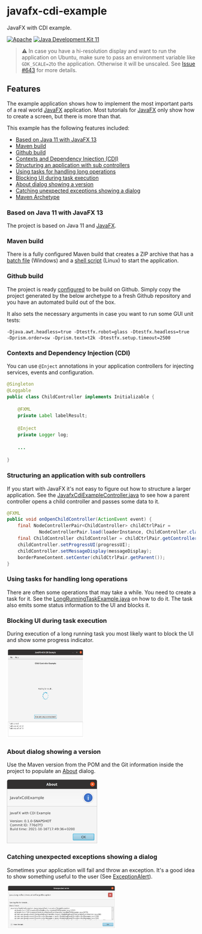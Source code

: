 # javafx-cdi-example
JavaFX with CDI example.

[![Apache](https://img.shields.io/badge/License-Apache%202.0-blue.svg)](https://opensource.org/licenses/Apache-2.0)
[![Java Development Kit 11](https://img.shields.io/badge/JDK-11-green.svg)](https://openjdk.java.net/projects/jdk/11/)

> :warning: In case you have a hi-resolution display and want to run the application on Ubuntu, make sure to pass an environment variable like `GDK_SCALE=2`to the application. Otherwise it will be unscaled. See [Issue #643](https://github.com/javafxports/openjdk-jfx/issues/643) for more details.

## Features
The example application shows how to implement the most important parts of a real world [JavaFX](https://openjfx.io/) application.
Most tutorials for [JavaFX](https://openjfx.io/) only show how to create a screen, but there is more than that.

This example has the following features included:

* [Based on Java 11 with JavaFX 13](#based-on-java-11-with-javafx-13)
* [Maven build](#maven-build)
* [Github build](#github-build)
* [Contexts and Dependency Injection (CDI)](#contexts-and-dependency-injection-cdi)
* [Structuring an application with sub controllers](#structuring-an-application-with-sub-controllers)
* [Using tasks for handling long operations](#using-tasks-for-handling-long-operations)
* [Blocking UI during task execution](#blocking-ui-during-task-execution)
* [About dialog showing a version](#about-dialog-showing-a-version)
* [Catching unexpected exceptions showing a dialog](#catching-unexpected-exceptions-showing-a-dialog)
* [Maven Archetype](https://github.com/fuinorg/javafx-cdi-archetype)

### Based on Java 11 with JavaFX 13
The project is based on Java 11 and [JavaFX](https://openjfx.io/).

### Maven build
There is a fully configured Maven build that creates a ZIP archive that has a [batch file](example/src/main/app/javafx-cdi-example.bat) (Windows) and a [shell script](example/src/main/app/javafx-cdi-example.sh) (Linux) to start the application.

### Github build
The project is ready [configured](.github/workflows/maven.yml) to be build on Github.
Simply copy the project generated by the below archetype to a fresh Github repository and you have an automated build out of the box.

It also sets the necessary arguments in case you want to run some GUI unit tests:

```
-Djava.awt.headless=true -Dtestfx.robot=glass -Dtestfx.headless=true 
-Dprism.order=sw -Dprism.text=t2k -Dtestfx.setup.timeout=2500
```

### Contexts and Dependency Injection (CDI)
You can use `@Inject` annotations in your application controllers for injecting services, events and configuration.

```java
@Singleton
@Loggable
public class ChildController implements Initializable {

    @FXML
    private Label labelResult;
    
    @Inject
    private Logger log;

    ...

}
```

### Structuring an application with sub controllers
If you start with JavaFX it's not easy to figure out how to structure a larger application.
See the [JavafxCdiExampleController.java](example/src/main/java/org/fuin/examples/javafxcdi/app/JavafxCdiExampleController.java#L72) to see how a parent controller opens a child controller and passes some data to it.

```java
@FXML
public void onOpenChildController(ActionEvent event) {
    final NodeControllerPair<ChildController> childCtrlPair = 
            NodeControllerPair.load(loaderInstance, ChildController.class);
    final ChildController childController = childCtrlPair.getController();
    childController.setProgressUI(progressUI);
    childController.setMessageDisplay(messageDisplay);
    borderPaneContent.setCenter(childCtrlPair.getParent());
}
```

### Using tasks for handling long operations
There are often some operations that may take a while. You need to create a task for it. See the [LongRunningTaskExample.java](example/src/main/java/org/fuin/examples/javafxcdi/app/LongRunningTaskExample.java) on how to do it. The task also emits some status information to the UI and blocks it.

### Blocking UI during task execution
During execution of a long running task you most likely want to block the UI and show some progress indicator.

<a href="images/progress-indicator.png"><img src="https://github.com/fuinorg/javafx-cdi-example/raw/main/images/progress-indicator.png" width="206" height="239"></a>

### About dialog showing a version
Use the Maven version from the POM and the Git information inside the project to populate an [About](example/src/main/java/org/fuin/examples/javafxcdi/controls/AboutAlert.java) dialog.

<a href="images/about.png"><img src="https://github.com/fuinorg/javafx-cdi-example/raw/main/images/about.png" width="241" height="170"></a>

### Catching unexpected exceptions showing a dialog
Sometimes your application will fail and throw an exception. It's a good idea to show something useful to the user (See [ExceptionAlert](example/src/main/java/org/fuin/examples/javafxcdi/controls/ExceptionAlert.java)).

<a href="images/exception-dialog.png"><img src="https://github.com/fuinorg/javafx-cdi-example/raw/main/images/exception-dialog.png" width="291" height="118"></a>



